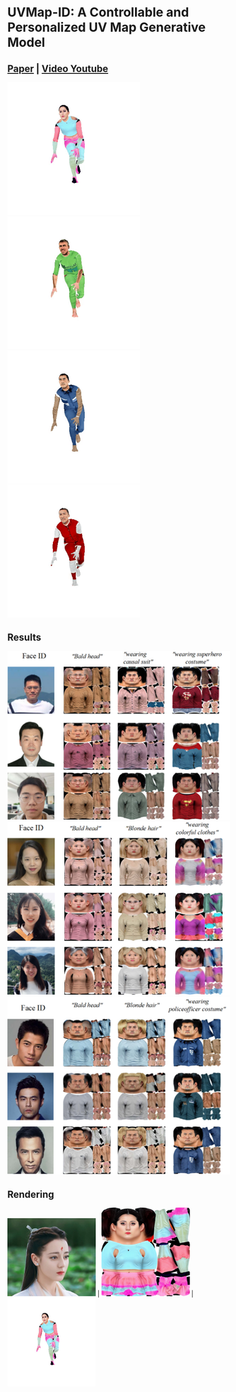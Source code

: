 # UVMap-ID: A Controllable and Personalized UV Map Generative Model
## [Paper](https://arxiv.org/abs/2404.14568) | [Video Youtube](https://www.youtube.com/watch?v=KCHUWPtBe9o)

<img src="./imgs/dilireba3.gif" width="300"> 
<img src="./imgs/bengio.gif" width="300"> 
<img src="./imgs/guofucheng.gif" width="300"> 
<img src="./imgs/xueyouzhang.gif" width="300"> 

## Results

<img src="./imgs/test1.png" width="600"> 
<img src="./imgs/test2.png" width="600"> 
<img src="./imgs/test3.png" width="600"> 

## Rendering

<img src="./imgs/dilireba.png" width="200"> | <img src="./imgs/dilireba2.png" width="200"> | <img src="./imgs/dilireba3.gif" width="200"> 






